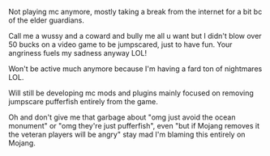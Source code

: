 Not playing mc anymore, mostly taking a break from the internet for a bit bc of the elder guardians.  
  
Call me a wussy and a coward and bully me all u want but I didn't blow over 50 bucks on a video game to be jumpscared, just to have fun. Your angriness fuels my sadness anyway LOL!
       
Won't be active much anymore because I'm having a fard ton of nightmares LOL.
  
Will still be developing mc mods and plugins mainly focused on removing jumpscare pufferfish entirely from the game.            

Oh and don't give me that garbage about "omg just avoid the ocean monument" or "omg they're just pufferfish", even "but if Mojang removes it the veteran players will be angry" stay mad I'm blaming this entirely on Mojang.  
